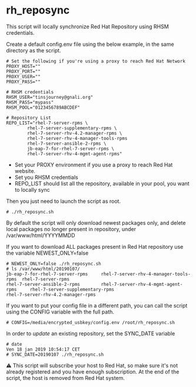 # rh_reposync

This script will locally synchronize Red Hat Repository using RHSM credentials.

Create a default config.env file using the below example, in the same directory as the script.

```
# Set the following if you're using a proxy to reach Red Hat Network
PROXY_HOST=""
PROXY_PORT=""
PROXY_USER=""
PROXY_PASS=""

# RHSM credentials
RHSM_USER="tinsjourney@gnali.org"
RHSM_PASS="mypass"
RHSM_POOL="0123456789ABCDEF"

# Repository List
REPO_LIST="rhel-7-server-rpms \
        rhel-7-server-supplementary-rpms \
        rhel-7-server-rhv-4.2-manager-rpms \
        rhel-7-server-rhv-4-manager-tools-rpms
        rhel-7-server-ansible-2-rpms \
        jb-eap-7-for-rhel-7-server-rpms \
        rhel-7-server-rhv-4-mgmt-agent-rpms"
```
* Set your PROXY environment if you use a proxy to reach Red Hat website.
* Set you RHSM credentials
* REPO_LIST should list all the repository, available in your pool, you want to locally sync

Then you just need to launch the script as root. 

```
# ./rh_reposync.sh
```

By default the script will only download newest packages only, and delete local packages no longer present in repository, under /var/www/html/YYYYMMDD

If you want to download ALL packages present in Red Hat repository use the variable NEWEST_ONLY=false

```
# NEWEST_ONLY=false ./rh_reposync.sh
# ls /var/www/html/20190107/
jb-eap-7-for-rhel-7-server-rpms     rhel-7-server-rhv-4-manager-tools-rpms  rhel-7-server-rpms
rhel-7-server-ansible-2-rpms        rhel-7-server-rhv-4-mgmt-agent-rpms     rhel-7-server-supplementary-rpms
rhel-7-server-rhv-4.2-manager-rpms
```

If you want to put your config file in a different path, you can call the script using the CONFIG variable with the full path.

```
# CONFIG=/media/encrypted_usbkey/config.env /root/rh_reposync.sh
```

In order to _update_ an existing repository, set the SYNC_DATE variable
```
# date
Ven 18 jan 2019 10:54:17 CET
# SYNC_DATE=20190107 ./rh_reposync.sh
```

:warning:  This script will subscribe your host to Red Hat, so make sure it's not already registered and you have enough subscription. At the end of the script, the host is removed from Red Hat system.
